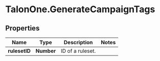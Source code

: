 # TalonOne.GenerateCampaignTags

## Properties

Name | Type | Description | Notes
------------ | ------------- | ------------- | -------------
**rulesetID** | **Number** | ID of a ruleset. | 


